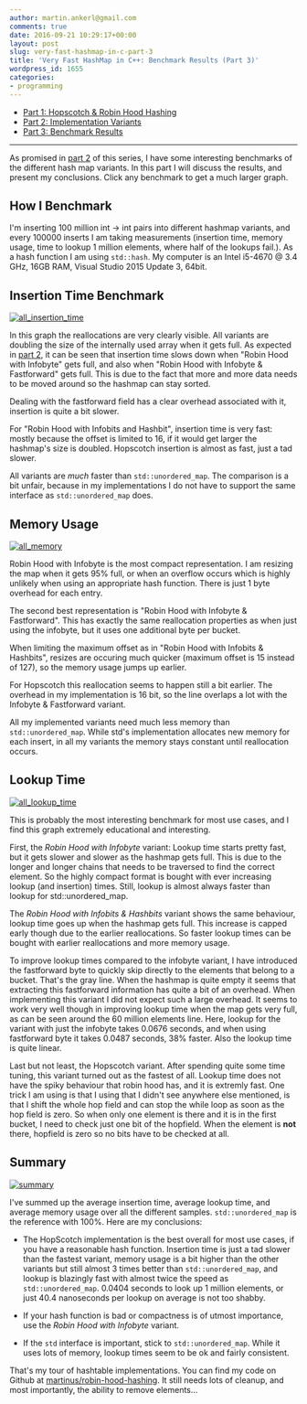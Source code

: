 ```yaml
---
author: martin.ankerl@gmail.com
comments: true
date: 2016-09-21 10:29:17+00:00
layout: post
slug: very-fast-hashmap-in-c-part-3
title: 'Very Fast HashMap in C++: Benchmark Results (Part 3)'
wordpress_id: 1655
categories:
- programming
---
```


  * [Part 1: Hopscotch & Robin Hood Hashing](/2016/09/15/very-fast-hashmap-in-c-part-1/)
  * [Part 2: Implementation Variants](/2016/09/21/very-fast-hashmap-in-c-part-2/)
  * [Part 3: Benchmark Results](/2016/09/21/very-fast-hashmap-in-c-part-3/)

* * *

As promised in [part 2](/2016/09/21/very-fast-hashmap-in-c-part-2/) of this series, I have some interesting benchmarks of the different hash map variants. In this part I will discuss the results, and present my conclusions. Click any benchmark to get a much larger graph.


## How I Benchmark


I'm inserting 100 million int -> int pairs into different hashmap variants, and every 100000 inserts I am taking measurements (insertion time, memory usage, time to lookup 1 million elements, where half of the lookups fail.). As a hash function I am using `std::hash`. My computer is an Intel i5-4670 @ 3.4 GHz, 16GB RAM, Visual Studio 2015 Update 3, 64bit.


## Insertion Time Benchmark


[![all_insertion_time](/img/2016/09/all_insertion_time.png)](/img/2016/09/all_big_insertion_time.png)

In this graph the reallocations are very clearly visible. All variants are doubling the size of the internally used array when it gets full. As expected in [part 2](/2016/09/21/very-fast-hashmap-in-c-part-2/), it can be seen that insertion time slows down when "Robin Hood with Infobyte" gets full, and also when "Robin Hood with Infobyte & Fastforward" gets full. This is due to the fact that more and more data needs to be moved around so the hashmap can stay sorted.

Dealing with the fastforward field has a clear overhead associated with it, insertion is quite a bit slower.

For "Robin Hood with Infobits and Hashbit", insertion time is very fast: mostly because the offset is limited to 16, if it would get larger the hashmap's size is doubled. Hopscotch insertion is almost as fast, just a tad slower.

All variants are _much_ faster than `std::unordered_map`. The comparison is a bit unfair, because in my implementations I do not have to support the same interface as `std::unordered_map` does.


## Memory Usage


[![all_memory](/img/2016/09/all_memory.png)](/img/2016/09/all_big_memory.png)

Robin Hood with Infobyte is the most compact representation. I am resizing the map when it gets 95% full, or when an overflow occurs which is highly unlikely when using an appropriate hash function. There is just 1 byte overhead for each entry.

The second best representation is "Robin Hood with Infobyte & Fastforward". This has exactly the same reallocation properties as when just using the infobyte, but it uses one additional byte per bucket.

When limiting the maximum offset as in "Robin Hood with Infobits & Hashbits", resizes are occuring much quicker (maximum offset is 15 instead of 127), so the memory usage jumps up earlier.

For Hopscotch this reallocation seems to happen still a bit earlier. The overhead in my implementation is 16 bit, so the line overlaps a lot with the Infobyte & Fastforward variant.

All my implemented variants need much less memory than `std::unordered_map`. While std's implementation allocates new memory for each insert, in all my variants the memory stays constant until reallocation occurs.


## Lookup Time


[![all_lookup_time](/img/2016/09/all_lookup_time.png)](/img/2016/09/all_big_lookup_time.png)

This is probably the most interesting benchmark for most use cases, and I find this graph extremely educational and interesting. 

First, the _Robin Hood with Infobyte_ variant: Lookup time starts pretty fast, but it gets slower and slower as the hashmap gets full. This is due to the longer and longer chains that needs to be traversed to find the correct element. So the highly compact format is bought with ever increasing lookup (and insertion) times. Still, lookup is almost always faster than lookup for std::unordered_map.

The _Robin Hood with Infobits & Hashbits_ variant shows the same behaviour, lookup time goes up when the hashmap gets full. This increase is capped early though due to the earlier reallocations. So faster lookup times can be bought with earlier reallocations and more memory usage.

To improve lookup times compared to the infobyte variant, I have introduced the fastforward byte to quickly skip directly to the elements that belong to a bucket. That's the gray line. When the hashmap is quite empty it seems that extracting this fastforward information has quite a bit of an overhead. When implementing this variant I did not expect such a large overhead. It seems to work very well though in improving lookup time when the map gets very full, as can be seen around the 60 million elements line. Here, lookup for the variant with just the infobyte takes 0.0676 seconds, and when using fastforward byte it takes 0.0487 seconds, 38% faster. Also the lookup time is quite linear.

Last but not least, the Hopscotch variant. After spending quite some time tuning, this variant turned out as the fastest of all. Lookup time does not have the spiky behaviour that robin hood has, and it is extremly fast. One trick I am using is that I using that I didn't see anywhere else mentioned, is that I shift the whole hop field and can stop the while loop as soon as the hop field is zero. So when only one element is there and it is in the first bucket, I need to check just one bit of the hopfield. When the element is **not** there, hopfield is zero so no bits have to be checked at all.



## Summary


[![summary](/img/2016/09/summary.png)](/img/2016/09/summary_big.png)

I've summed up the average insertion time, average lookup time, and average memory usage over all the different samples. `std::unordered_map` is the reference with 100%. Here are my conclusions:

* The HopScotch implementation is the best overall for most use cases, if you have a reasonable hash function. Insertion time is just a tad slower than the fastest variant, memory usage is a bit higher than the other variants but still almost 3 times better than `std::unordered_map`, and lookup is blazingly fast with almost twice the speed as `std::unordered_map`. 0.0404 seconds to look up 1 million elements, or just 40.4 nanoseconds per lookup on average is not too shabby. 

* If your hash function is bad or compactness is of utmost importance, use the _Robin Hood with Infobyte_ variant. 

* If the `std` interface is important, stick to `std::unordered_map`. While it uses lots of memory, lookup times seem to be ok and fairly consistent.


That's my tour of hashtable implementations. You can find my code on Github at [martinus/robin-hood-hashing](https://github.com/martinus/robin-hood-hashing). It still needs lots of cleanup, and most importantly, the ability to remove elements...
